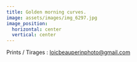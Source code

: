 ```yaml
---
title: Golden morning curves.
image: assets/images/img_6297.jpg
image_position:
  horizontal: center
  vertical: center
---
```

Prints / Tirages : loicbeauperinphoto@gmail.com
